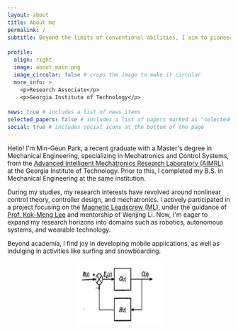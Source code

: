 ```yaml
---
layout: about
title: About me
permalink: /
subtitle: Beyond the limits of conventional abilities, I aim to pioneer innovative advancements in assistive technologies. #Beyond the End of Disability, Toward Diversity. I aspire to be a pioneer in the field of limb augmentation.

profile:
  align: right
  image: about_main.png
  image_circular: false # crops the image to make it circular
  more_info: >
    <p>Research Associate</p>
    <p>Georgia Institute of Technology</p>

news: true # includes a list of news items
selected_papers: false # includes a list of papers marked as "selected={true}"
social: true # includes social icons at the bottom of the page
---
```


Hello! I'm Min-Geun Park, a recent graduate with a Master's degree in Mechanical Engineering, specializing in Mechatronics and Control Systems, from the [Advanced Intelligent Mechatronics Research Laboratory (AIMRL)](https://aimrl.gatech.edu/) at the Georgia Institute of Technology. Prior to this, I completed my B.S. in Mechanical Engineering at the same institution.

During my studies, my research interests have revolved around nonlinear control theory, controller design, and mechatronics. I actively participated in a project focusing on the [Magnetic Leadscrew (ML)](https://scholar.google.com/citations?view_op=view_citation&hl=en&user=aZCe2VQAAAAJ&sortby=pubdate&citation_for_view=aZCe2VQAAAAJ:2osOgNQ5qMEC), under the guidance of [Prof. Kok-Meng Lee](https://aimrl.gatech.edu/kmlee.html) and mentorship of Wenjing Li. Now, I'm eager to expand my research horizons into domains such as robotics, autonomous systems, and wearable technology.

Beyond academia, I find joy in developing mobile applications, as well as indulging in activities like surfing and snowboarding.

<img src="/assets/img/unity_feedback.jpeg" alt="Something went wrong" >

<style>
        img {
            display: block;
            margin: 0 auto;
        }
    </style>
